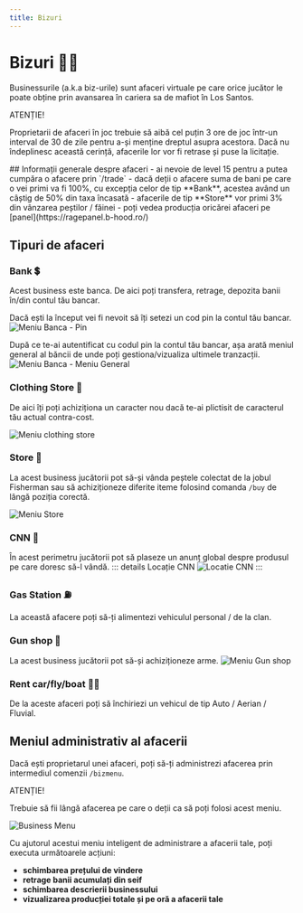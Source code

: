 ```yaml
---
title: Bizuri
---
```


# Bizuri 🧑‍💼
Businessurile (a.k.a biz-urile) sunt afaceri virtuale pe care orice jucător le poate obține prin avansarea în cariera sa de mafiot în Los Santos.
<div class="danger-container">
    <p class="title">ATENȚIE!</p>
    <p class="description"> Proprietarii de afaceri în joc trebuie să aibă cel puțin 3 ore de joc într-un interval de 30 de zile pentru a-și 
        menține dreptul asupra acestora. Dacă nu îndeplinesc această cerință, afacerile lor vor fi retrase și puse la licitație.
    </p>
</div>
## Informații generale despre afaceri
- ai nevoie de level 15 pentru a putea cumpăra o afacere prin `/trade`
- dacă deții o afacere suma de bani pe care o vei primi va fi 100%, cu excepția celor de tip **Bank**, acestea având un câștig de 50% din taxa încasată
- afacerile de tip **Store** vor primi 3% din vânzarea peștilor / făinei
- poți vedea producția oricărei afaceri pe [panel](https://ragepanel.b-hood.ro/)

## Tipuri de afaceri

### Bank 💲
Acest business este banca. De aici poți transfera, retrage, depozita banii în/din contul tău bancar.

Dacă ești la început vei fi nevoit să îți setezi un cod pin la contul tău bancar.
![Meniu Banca - Pin](https://i.imgur.com/LFU4uiG.png "Meniu Banca - Pin")

După ce te-ai autentificat cu codul pin la contul tău bancar, așa arată meniul general al băncii de unde poți gestiona/vizualiza ultimele tranzacții.
![Meniu Banca - Meniu General](https://i.imgur.com/lX63D3Q.png "Meniu Banca - Meniu General")

### Clothing Store 👔
De aici îți poți achiziționa un caracter nou dacă te-ai plictisit de caracterul tău actual contra-cost.

![Meniu clothing store](https://i.imgur.com/YXXgUt7.png "Meniu clothing store")

### Store 🏬
La acest business jucătorii pot să-și vânda peștele colectat de la jobul Fisherman sau să achiziționeze diferite iteme folosind comanda `/buy` de lângă poziția corectă.

![Meniu Store](https://i.imgur.com/KEgTfGV.png "Meniu store")

### CNN 📡
În acest perimetru jucătorii pot să plaseze un anunț global despre produsul pe care doresc să-l vândă.
::: details Locație CNN
![Locatie CNN](https://i.imgur.com/X656xWM.png "Locatie CNN")
:::

### Gas Station ⛽
La această afacere poți să-ți alimentezi vehiculul personal / de la clan.

### Gun shop 🔫
La acest business jucătorii pot să-și achiziționeze arme.
![Meniu Gun shop](https://i.imgur.com/gECK8oS.png "Meniu Gun shop")

### Rent car/fly/boat 👨‍🎤
De la aceste afaceri poți să închiriezi un vehicul de tip Auto / Aerian / Fluvial.

## Meniul administrativ al afacerii
Dacă ești proprietarul unei afaceri, poți să-ți administrezi afacerea prin intermediul comenzii `/bizmenu`.

<div class="danger-container">
    <p class="title">ATENȚIE!</p>
    <p class="description">Trebuie să fii lângă afacerea pe care o deții ca să poți folosi acest meniu.</p>
</div>

![Business Menu](https://i.imgur.com/AklJCR7.png "Business Menu")

Cu ajutorul acestui meniu inteligent de administrare a afacerii tale, poți executa următoarele acțiuni:
- **schimbarea prețului de vindere**
- **retrage banii acumulați din seif**
- **schimbarea descrierii businessului**
- **vizualizarea producției totale și pe oră a afacerii tale**
